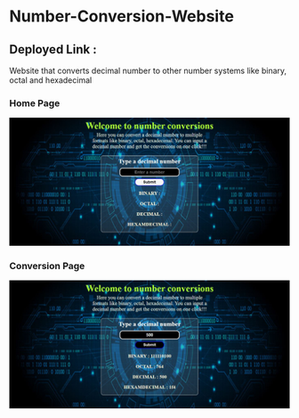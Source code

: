 # Number-Conversion-Website

## Deployed Link :

Website that converts decimal number to other number systems like binary, octal and hexadecimal

### Home Page 

![](Screenshots/Home_page.JPG)

### Conversion Page

![](Screenshots/After_conversion.JPG)
